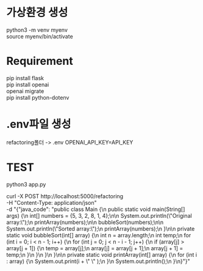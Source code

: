
# 가상환경 생성
python3 -m venv myenv<br/>
source myenv/bin/activate<br/>

# Requirement
pip install flask<br/>
pip install openai<br/>
openai migrate<br/>
pip install python-dotenv<br/>

# .env파일 생성
refactoring폴더 -> .env
OPENAI_API_KEY=API_KEY

# TEST
python3 app.py

curl -X POST http://localhost:5000/refactoring \
-H "Content-Type: application/json" \
-d "{\"java_code\": \"public class Main {\\n    public static void main(String[] args) {\\n        int[] numbers = {5, 3, 2, 8, 1, 4};\\n\\n        System.out.println(\\\"Original array:\\\");\\n        printArray(numbers);\\n\\n        bubbleSort(numbers);\\n\\n        System.out.println(\\\"Sorted array:\\\");\\n        printArray(numbers);\\n    }\\n\\n    private static void bubbleSort(int[] array) {\\n        int n = array.length;\\n        int temp;\\n        for (int i = 0; i < n - 1; i++) {\\n            for (int j = 0; j < n - i - 1; j++) {\\n                if (array[j] > array[j + 1]) {\\n                    temp = array[j];\\n                    array[j] = array[j + 1];\\n                    array[j + 1] = temp;\\n                }\\n            }\\n        }\\n    }\\n\\n    private static void printArray(int[] array) {\\n        for (int i : array) {\\n            System.out.print(i + \\\" \\\" );\\n        }\\n        System.out.println();\\n    }\\n}\"}"


